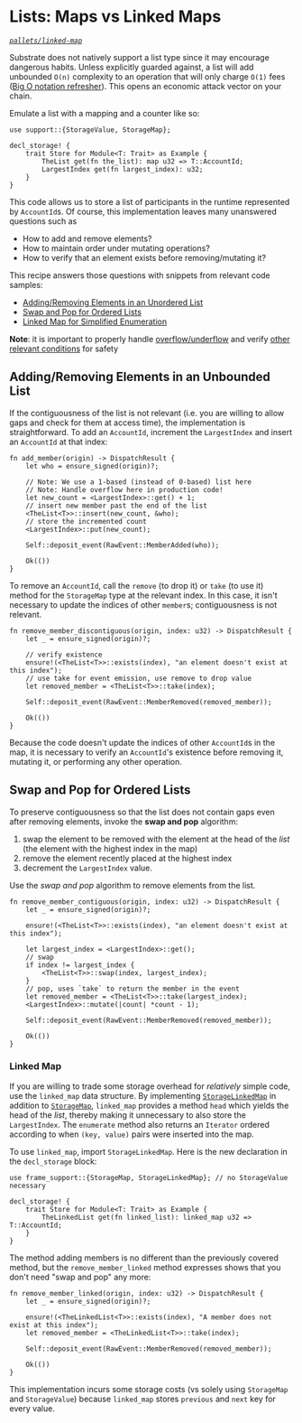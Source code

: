 # Lists: Maps vs Linked Maps
*[`pallets/linked-map`](https://github.com/substrate-developer-hub/recipes/tree/master/pallets/linked-map)*

Substrate does not natively support a list type since it may encourage dangerous habits. Unless explicitly guarded against, a list will add unbounded `O(n)` complexity to an operation that will only charge `O(1)` fees ([Big O notation refresher](https://rob-bell.net/2009/06/a-beginners-guide-to-big-o-notation/)). This opens an economic attack vector on your chain.

Emulate a list with a mapping and a counter like so:

```rust, ignore
use support::{StorageValue, StorageMap};

decl_storage! {
    trait Store for Module<T: Trait> as Example {
        TheList get(fn the_list): map u32 => T::AccountId;
        LargestIndex get(fn largest_index): u32;
    }
}
```

This code allows us to store a list of participants in the runtime represented by `AccountId`s. Of course, this implementation leaves many unanswered questions such as
* How to add and remove elements?
* How to maintain order under mutating operations?
* How to verify that an element exists before removing/mutating it?

This recipe answers those questions with snippets from relevant code samples:
* [Adding/Removing Elements in an Unordered List](#unbounded)
* [Swap and Pop for Ordered Lists](#swappop)
* [Linked Map for Simplified Enumeration](#linkedmap)

**Note**: it is important to properly handle [overflow/underflow](../declarative/safemath.md) and verify [other relevant conditions](../declarative) for safety

## Adding/Removing Elements in an Unbounded List <a name = "unbounded"></a>

If the contiguousness of the list is not relevant (i.e. you are willing to allow gaps and check for them at access time), the implementation is straightforward. To add an `AccountId`, increment the `LargestIndex` and insert an `AccountId` at that index:

```rust, ignore
fn add_member(origin) -> DispatchResult {
    let who = ensure_signed(origin)?;

    // Note: We use a 1-based (instead of 0-based) list here
    // Note: Handle overflow here in production code!
    let new_count = <LargestIndex>::get() + 1;
    // insert new member past the end of the list
    <TheList<T>>::insert(new_count, &who);
    // store the incremented count
    <LargestIndex>::put(new_count);

    Self::deposit_event(RawEvent::MemberAdded(who));

    Ok(())
}
```

To remove an `AccountId`, call the `remove` (to drop it) or `take` (to use it) method for the `StorageMap` type at the relevant index. In this case, it isn't necessary to update the indices of other `member`s; contiguousness is not relevant.

```rust, ignore
fn remove_member_discontiguous(origin, index: u32) -> DispatchResult {
    let _ = ensure_signed(origin)?;

    // verify existence
    ensure!(<TheList<T>>::exists(index), "an element doesn't exist at this index");
    // use take for event emission, use remove to drop value
    let removed_member = <TheList<T>>::take(index);

    Self::deposit_event(RawEvent::MemberRemoved(removed_member));

    Ok(())
}
```

Because the code doesn't update the indices of other `AccountId`s in the map, it is necessary to verify an `AccountId`'s existence before removing it, mutating it, or performing any other operation.

## Swap and Pop for Ordered Lists <a name = "swappop"></a>

To preserve contiguousness so that the list does not contain gaps even after removing elements, invoke the **swap and pop** algorithm:
1. swap the element to be removed with the element at the head of the *list* (the element with the highest index in the map)
2. remove the element recently placed at the highest index
3. decrement the `LargestIndex` value.

Use the *swap and pop* algorithm to remove elements from the list.

```rust, ignore
fn remove_member_contiguous(origin, index: u32) -> DispatchResult {
    let _ = ensure_signed(origin)?;

    ensure!(<TheList<T>>::exists(index), "an element doesn't exist at this index");

    let largest_index = <LargestIndex>::get();
    // swap
    if index != largest_index {
        <TheList<T>>::swap(index, largest_index);
    }
    // pop, uses `take` to return the member in the event
    let removed_member = <TheList<T>>::take(largest_index);
    <LargestIndex>::mutate(|count| *count - 1);

    Self::deposit_event(RawEvent::MemberRemoved(removed_member));

    Ok(())
}
```

### Linked Map <a name = "linkedmap"></a>

If you are willing to trade some storage overhead for *relatively* simple code, use the `linked_map` data structure. By implementing [`StorageLinkedMap`](https://substrate.dev/rustdocs/master/frame_support/storage/trait.StorageLinkedMap.html) in addition to [`StorageMap`](https://substrate.dev/rustdocs/master/frame_support/storage/trait.StorageMap.html), `linked_map` provides a method `head` which yields the head of the *list*, thereby making it unnecessary to also store the `LargestIndex`. The `enumerate` method also returns an `Iterator` ordered according to when `(key, value)` pairs were inserted into the map.

To use `linked_map`, import `StorageLinkedMap`. Here is the new declaration in the `decl_storage` block:

```rust, ignore
use frame_support::{StorageMap, StorageLinkedMap}; // no StorageValue necessary

decl_storage! {
    trait Store for Module<T: Trait> as Example {
        TheLinkedList get(fn linked_list): linked_map u32 => T::AccountId;
    }
}
```

The method adding members is no different than the previously covered method, but the `remove_member_linked` method expresses shows that you don't need "swap and pop" any more:

```rust, ignore
fn remove_member_linked(origin, index: u32) -> DispatchResult {
    let _ = ensure_signed(origin)?;

    ensure!(<TheLinkedList<T>>::exists(index), "A member does not exist at this index");
    let removed_member = <TheLinkedList<T>>::take(index);

    Self::deposit_event(RawEvent::MemberRemoved(removed_member));

    Ok(())
}
```

This implementation incurs some storage costs (vs solely using `StorageMap` and `StorageValue`) because `linked_map` stores `previous` and `next` key for every value.
